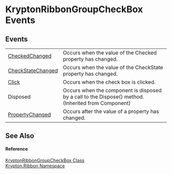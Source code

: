 # KryptonRibbonGroupCheckBox Events




## Events
<table>
<tr>
<td><a href="df628d94-a427-206c-5d86-e92e22432ce0.md">CheckedChanged</a></td>
<td>Occurs when the value of the Checked property has changed.</td></tr>
<tr>
<td><a href="388e370e-4dcb-20c9-4b9d-ddf89a83dc82.md">CheckStateChanged</a></td>
<td>Occurs when the value of the CheckState property has changed.</td></tr>
<tr>
<td><a href="05beeae6-4564-a787-0922-903088248cc3.md">Click</a></td>
<td>Occurs when the check box is clicked.</td></tr>
<tr>
<td>Disposed</td>
<td>Occurs when the component is disposed by a call to the Dispose() method.<br />(Inherited from Component)</td></tr>
<tr>
<td><a href="b8ea9997-b0d2-1f21-9c2f-97ddf0417488.md">PropertyChanged</a></td>
<td>Occurs after the value of a property has changed.</td></tr>
</table>

## See Also


#### Reference
<a href="ab08bed7-8e75-e4fd-23c4-b34547202092.md">KryptonRibbonGroupCheckBox Class</a>  
<a href="1e9bc734-cff9-e9b8-f013-94cdac669794.md">Krypton.Ribbon Namespace</a>  
